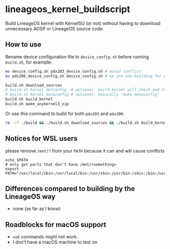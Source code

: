# lineageos_kernel_buildscript

Build LineageOS kernel with KernelSU (or not) without having to download unnecessary AOSP or LineageOS source code.

## How to use

Rename device configuration file to `device_config.sh` before running `build.sh`, for example:

```bash
mv device_config.sh pdx203_device_config.sh # avoid conflict
mv pdx206_device_config.sh device_config.sh # we are now building for pdx206
```

```bash
build.sh download_sources
# build.sh kernel_defconfig  # optional: build_kernel will check and run it for you if it can't find .config
# build.sh kernel_menuconfig # optional: basically "make menuconfig"
build.sh build_kernel
build.sh make_anykernel3_zip
```

Or use this command to build for both `pdx203` and `pdx206`:

```bash
rm -rf ./build && ./build.sh download_sources && ./build.sh build_kernel && ./build.sh make_anykernel3_zip && mv device_config.sh pdx203_device_config.sh && mv pdx206_device_config.sh device_config.sh && rm -rf build/android_kernel_sony_sm8250/out build/AnyKernel3 && ./build.sh download_sources && ./build.sh build_kernel && ./build.sh make_anykernel3_zip && mv device_config.sh pdx206_device_config.sh && mv pdx203_device_config.sh device_config.sh && rm -rf build/android_kernel_sony_sm8250/out build/AnyKernel3 && ./build.sh download_sources
```

## Notices for WSL users

please remove `/mnt/?` from your `PATH` because it can and will cause conflicts

```
echo $PATH
# only get parts that don't have /mnt/<something>
export PATH="/usr/local/sbin:/usr/local/bin:/usr/sbin:/usr/bin:/sbin:/bin:/usr/games:/usr/local/games:/usr/lib/wsl/lib"
```

## Differences compared to building by the LineageOS way

- none (as far as I know)

## Roadblocks for macOS support

- `sed` commands might not work.
- I don't have a macOS machine to test on
